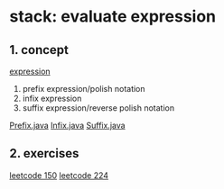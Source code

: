 # stack: evaluate expression

## 1. concept

[expression](https://blog.csdn.net/Antineutrino/article/details/6763722)

1. prefix expression/polish notation
2. infix expression
3. suffix expression/reverse polish notation

[Prefix.java](./Prefix.java)
[Infix.java](./Infix.java)
[Suffix.java](./Suffix.java)

## 2. exercises

[leetcode 150](https://leetcode-cn.com/problems/evaluate-reverse-polish-notation/)
[leetcode 224](https://leetcode-cn.com/problems/basic-calculator/)


